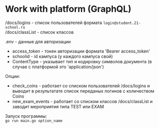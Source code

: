 # Work with platform (GraphQL)

/docs/logins  - список пользователей формата `login@student.21-school.ru`   
/docs/classList - список классов   

.env          - данные для авторизации   
* access_token - токен авторизации формата 'Bearer access_token'
* schoolid - id кампуса (у каждого кампуса свой)
* ContentType - указывает тип и кодировку символов документа (в случае с платформой это 'application/json')


Опции:   
* check_coins - работает со списком пользователей /docs/logins и выводит в результатате список переданых логинов с количеством Coins
* new_exam_events - работает со списком классов /docs/classList и заводит мероприятия типа TEST или EXAM

Запуск программы:   
`go run main.go option_name`
